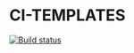 # CI-TEMPLATES

[![Build status](https://ci.appveyor.com/api/projects/status/k9fsnv1fldqafw7h?svg=true)](https://ci.appveyor.com/project/BogdashkinAS/ci-templates)

